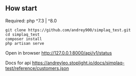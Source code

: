 ## How start

Required: php ^7.3 | ^8.0

```
git clone https://github.com/andrey900/simplaq_test.git
cd simplaq_test
composer install
php artisan serve
```

Open in browser
http://127.0.0.1:8000/api/v1/status

Docs for api
https://andreyleo.stoplight.io/docs/simplaq-test/reference/customers.json

